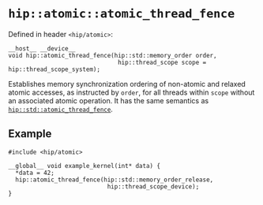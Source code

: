 <!-- MIT License
  -- 
  -- Modifications Copyright (c) 2024 Advanced Micro Devices, Inc.
  -- 
  -- Permission is hereby granted, free of charge, to any person obtaining a copy
  -- of this software and associated documentation files (the "Software"), to deal
  -- in the Software without restriction, including without limitation the rights
  -- to use, copy, modify, merge, publish, distribute, sublicense, and/or sell
  -- copies of the Software, and to permit persons to whom the Software is
  -- furnished to do so, subject to the following conditions:
  -- 
  -- The above copyright notice and this permission notice shall be included in all
  -- copies or substantial portions of the Software.
  -- 
  -- THE SOFTWARE IS PROVIDED "AS IS", WITHOUT WARRANTY OF ANY KIND, EXPRESS OR
  -- IMPLIED, INCLUDING BUT NOT LIMITED TO THE WARRANTIES OF MERCHANTABILITY,
  -- FITNESS FOR A PARTICULAR PURPOSE AND NONINFRINGEMENT. IN NO EVENT SHALL THE
  -- AUTHORS OR COPYRIGHT HOLDERS BE LIABLE FOR ANY CLAIM, DAMAGES OR OTHER
  -- LIABILITY, WHETHER IN AN ACTION OF CONTRACT, TORT OR OTHERWISE, ARISING FROM,
  -- OUT OF OR IN CONNECTION WITH THE SOFTWARE OR THE USE OR OTHER DEALINGS IN THE
  -- SOFTWARE.
-->

# `hip::atomic::atomic_thread_fence`

Defined in header `<hip/atomic>`:

```hip
__host__ __device__
void hip::atomic_thread_fence(hip::std::memory_order order,
                               hip::thread_scope scope = hip::thread_scope_system);
```

Establishes memory synchronization ordering of non-atomic and relaxed atomic
  accesses, as instructed by `order`, for all threads within `scope` without an
  associated atomic operation.
It has the same semantics as [`hip::std::atomic_thread_fence`].

## Example

```hip
#include <hip/atomic>

__global__ void example_kernel(int* data) {
  *data = 42;
  hip::atomic_thread_fence(hip::std::memory_order_release,
                            hip::thread_scope_device);
}
```

[`hip::std::atomic_thread_fence`]: https://en.cppreference.com/w/cpp/atomic/atomic_thread_fence
